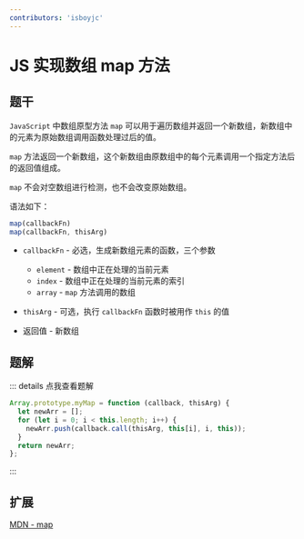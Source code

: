 ```yaml
---
contributors: 'isboyjc'
---
```


# JS 实现数组 map 方法


## 题干

`JavaScript` 中数组原型方法 `map` 可以用于遍历数组并返回一个新数组，新数组中的元素为原始数组调用函数处理过后的值。

`map` 方法返回一个新数组，这个新数组由原数组中的每个元素调用一个指定方法后的返回值组成。

`map` 不会对空数组进行检测，也不会改变原始数组。

语法如下：

```js
map(callbackFn)
map(callbackFn, thisArg)
```

- `callbackFn` -      必选，生成新数组元素的函数，三个参数
  - `element` -       数组中正在处理的当前元素
  - `index` -         数组中正在处理的当前元素的索引
  - `array` -         `map` 方法调用的数组
  
- `thisArg` -         可选，执行 `callbackFn` 函数时被用作 `this` 的值

- 返回值 -           新数组




## 题解

::: details 点我查看题解

```js
Array.prototype.myMap = function (callback, thisArg) {
  let newArr = [];
  for (let i = 0; i < this.length; i++) {
    newArr.push(callback.call(thisArg, this[i], i, this));
  }
  return newArr;
};
```

:::



## 扩展

[MDN - map](https://developer.mozilla.org/zh-CN/docs/Web/JavaScript/Reference/Global_Objects/Array/map)
